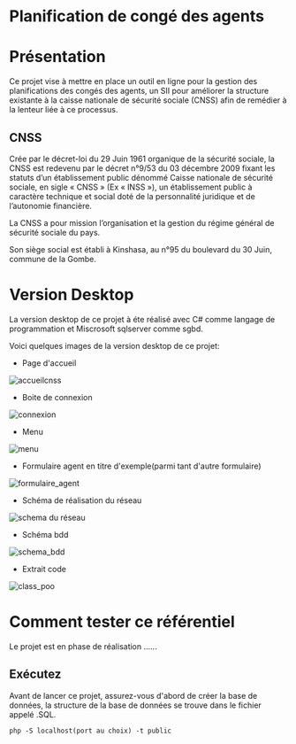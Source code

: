 # Planification de congé des agents

# Présentation

Ce projet vise à mettre en place un outil en ligne pour la gestion des planifications des congés des agents, un SII pour améliorer la structure existante à la caisse nationale de sécurité sociale (CNSS) afin de remédier à la lenteur liée à ce processus.

## CNSS

Crée par le décret-loi du 29 Juin 1961 organique de la sécurité sociale, la CNSS est redevenu par le décret n°9/53 du 03 décembre 2009 fixant les statuts d’un établissement public dénommé Caisse nationale de sécurité sociale, en sigle « CNSS » (Ex « INSS »), un établissement public à caractère technique et social doté de la personnalité juridique et de l’autonomie financière.

La CNSS a pour mission l’organisation et la gestion du régime général de sécurité sociale du pays.

Son siège social est établi à Kinshasa, au n°95 du boulevard du 30 Juin, commune de la Gombe.

# Version Desktop

La version desktop de ce projet à éte réalisé avec C# comme langage de programmation et Miscrosoft sqlserver comme sgbd.

Voici quelques images de la version desktop de ce projet:

- Page d'accueil

![accueilcnss](https://user-images.githubusercontent.com/113427901/233410732-30110cac-a12e-452f-847c-2eb1ef9b7c8e.png)

- Boite de connexion

![connexion](https://user-images.githubusercontent.com/113427901/233410744-d4dd5c17-dce7-4cd8-a843-944ec371fabb.png)

- Menu

![menu](https://user-images.githubusercontent.com/113427901/233410754-2052b07d-ae78-41eb-86c8-93b508f67f63.png)

- Formulaire agent en titre d'exemple(parmi tant d'autre formulaire)

![formulaire_agent](https://user-images.githubusercontent.com/113427901/233410750-e74181db-72c3-4ca7-a0a2-6a8488cf2552.png)

- Schéma de réalisation du réseau

![schema du réseau](https://user-images.githubusercontent.com/113427901/233410762-9bc4faf2-b986-45d5-b0be-827f5d3f3ff4.PNG)

- Schéma bdd

![schema_bdd](https://user-images.githubusercontent.com/113427901/233410767-8eb16cf3-8a13-4ea4-a77a-e560d93193a3.png)

- Extrait code

![class_poo](https://user-images.githubusercontent.com/113427901/233424322-1a7b902c-b25f-48bc-854d-215a3b959d9b.png)

# Comment tester ce référentiel

Le projet est en phase de réalisation ......

## Exécutez

Avant de lancer ce projet, assurez-vous d'abord de créer la base de données, la structure de la base de données se trouve dans le fichier appelé .SQL.

`php -S localhost(port au choix) -t public`
